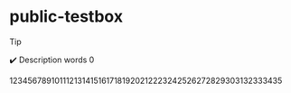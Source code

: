 # public-testbox
> [!Tip]
> :heavy_check_mark: Description words 0

1234567891011121314151617181920212223242526272829303132333435
